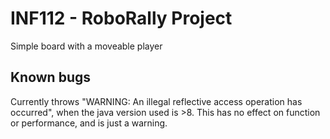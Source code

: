 # INF112 - RoboRally Project
Simple board with a moveable player 


## Known bugs
Currently throws "WARNING: An illegal reflective access operation has occurred", 
when the java version used is >8. This has no effect on function or performance, and is just a warning.

